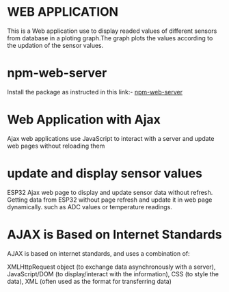 # WEB APPLICATION

This is a Web application use to display readed values of different sensors from database in a ploting graph.The graph plots the values according to the updation of the sensor values.

# npm-web-server

Install the package as instructed in this link:-
[npm-web-server]( https://www.npmjs.com/package/local-web-server/ )

# Web Application with Ajax

Ajax web applications use JavaScript to interact with a server and update web pages without reloading them

# update and display sensor values

ESP32 Ajax web page  to display and update sensor data without refresh.
Getting data from ESP32 without page refresh and update it in web page dynamically. such as ADC values or temperature readings.

# AJAX is Based on Internet Standards

AJAX is based on internet standards, and uses a combination of:

  XMLHttpRequest object (to exchange data asynchronously with a server), 
  JavaScript/DOM (to display/interact with the information), 
  CSS (to style the data), 
  XML (often used as the format for transferring data)
  
